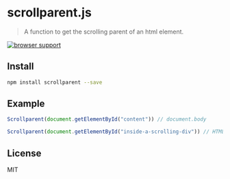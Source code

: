 # scrollparent.js

> A function to get the scrolling parent of an html element.

[![browser support](https://ci.testling.com/olahol/scrollparent.js.png)
](https://ci.testling.com/olahol/scrollparent.js)

## Install

```bash
npm install scrollparent --save
```

## Example

```js
Scrollparent(document.getElementById("content")) // document.body
```

```js
Scrollparent(document.getElementById("inside-a-scrolling-div")) // HTMLDivElement
```

## License

MIT
